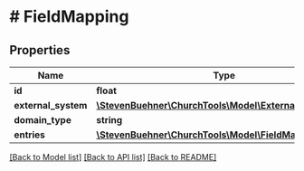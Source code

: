 # # FieldMapping

## Properties

Name | Type | Description | Notes
------------ | ------------- | ------------- | -------------
**id** | **float** |  |
**external_system** | [**\StevenBuehner\ChurchTools\Model\ExternalSystem2**](ExternalSystem2.md) |  |
**domain_type** | **string** |  |
**entries** | [**\StevenBuehner\ChurchTools\Model\FieldMappingEntries**](FieldMappingEntries.md) |  |

[[Back to Model list]](../../README.md#models) [[Back to API list]](../../README.md#endpoints) [[Back to README]](../../README.md)

